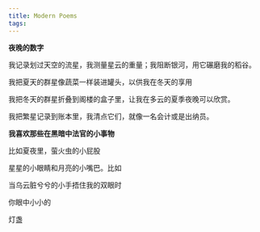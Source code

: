 ```yaml
---
title: Modern Poems
tags:
---
```


**夜晚的数字** 

我记录划过天空的流星，我测量星云的重量；我阻断银河，用它碾磨我的稻谷。 

我把夏天的群星像蔬菜一样装进罐头，以供我在冬天的享用 

我把冬天的群星折叠到阁楼的盒子里，让我在多云的夏季夜晚可以欣赏。 

我把繁星记录到账本里，我清点它们，就像一名会计或是出纳员。 

 

**我喜欢那些在黑暗中法官的小事物** 

比如夏夜里，萤火虫的小屁股 

星星的小眼睛和月亮的小嘴巴。比如 

当乌云脏兮兮的小手捂住我的双眼时 

你眼中小小的 

灯盏 
